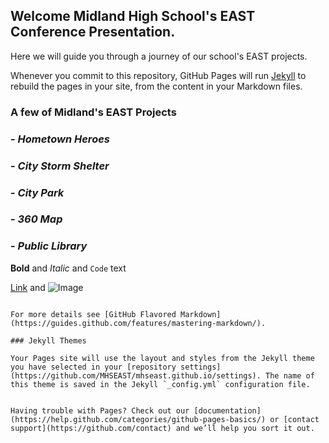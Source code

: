 ## Welcome Midland High School's EAST Conference Presentation.

Here we will guide you through a journey of our school's EAST projects.

Whenever you commit to this repository, GitHub Pages will run [Jekyll](https://jekyllrb.com/) to rebuild the pages in your site, from the content in your Markdown files.
### A few of Midland's EAST Projects




### - *Hometown Heroes*
<script src="//360.vizor.io/scripts/embed.js" data-vizorurl="https://360.vizor.io/embed/v/yn9jp" ></script>
### - *City Storm Shelter*
<script src="//360.vizor.io/scripts/embed.js" data-vizorurl="https://360.vizor.io/embed/v/yn9jp" ></script>
### - *City Park*
<script src="//360.vizor.io/scripts/embed.js" data-vizorurl="https://360.vizor.io/embed/v/yn9jp" ></script>
### - *360 Map*
<script src="//360.vizor.io/scripts/embed.js" data-vizorurl="https://360.vizor.io/embed/v/yn9jp" ></script>
### - *Public Library*
<script src="//360.vizor.io/scripts/embed.js" data-vizorurl="https://360.vizor.io/embed/v/yn9jp" ></script>


**Bold** and _Italic_ and `Code` text

[Link](url) and ![Image](src)
```

For more details see [GitHub Flavored Markdown](https://guides.github.com/features/mastering-markdown/).

### Jekyll Themes

Your Pages site will use the layout and styles from the Jekyll theme you have selected in your [repository settings](https://github.com/MHSEAST/mhseast.github.io/settings). The name of this theme is saved in the Jekyll `_config.yml` configuration file.


Having trouble with Pages? Check out our [documentation](https://help.github.com/categories/github-pages-basics/) or [contact support](https://github.com/contact) and we’ll help you sort it out.
